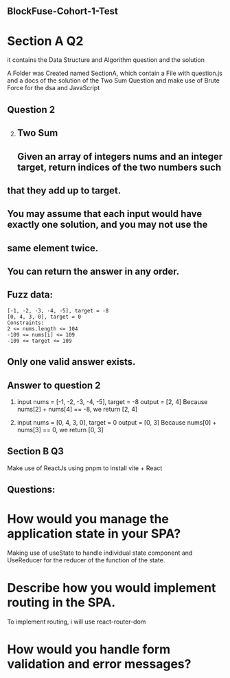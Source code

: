 ## BlockFuse-Cohort-1-Test

# Section A Q2

it contains the Data Structure and Algorithm question and the solution

A Folder was Created named SectionA, which contain a File with question.js and a docs of the solution of the Two Sum Question and make use of Brute Force for the dsa and JavaScript

## Question 2

2. ## Two Sum
   ## Given an array of integers nums and an integer target, return indices of the two numbers such

## that they add up to target.

## You may assume that each input would have exactly one solution, and you may not use the

## same element twice.

## You can return the answer in any order.

## Fuzz data:

    [-1, -2, -3, -4, -5], target = -8
    [0, 4, 3, 0], target = 0
    Constraints:
    2 <= nums.length <= 104
    -109 <= nums[i] <= 109
    -109 <= target <= 109

## Only one valid answer exists.

## Answer to question 2

1.  input nums = [-1, -2, -3, -4, -5], target = -8
    output = [2, 4]
    Because nums[2] + nums[4] == -8, we return [2, 4]

2.  input nums = [0, 4, 3, 0], target = 0
    output = [0, 3]
    Because nums[0] + nums[3] == 0, we return [0, 3]

## Section B Q3

Make use of ReactJs using pnpm to install vite + React

## Questions:

# How would you manage the application state in your SPA?

Making use of useState to handle individual state component and UseReducer for the reducer of the function of the state.

# Describe how you would implement routing in the SPA.

To implement routing, i will use react-router-dom

# How would you handle form validation and error messages?
